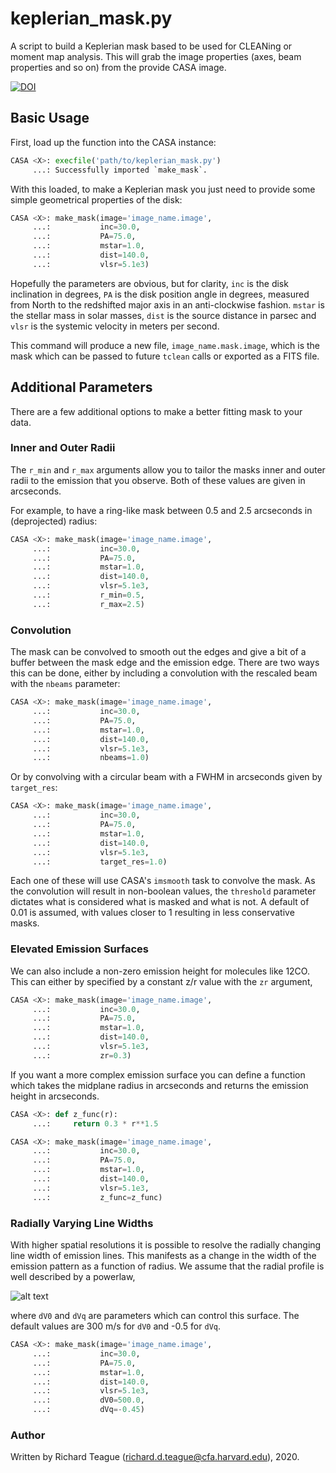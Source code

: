 # keplerian_mask.py

A script to build a Keplerian mask based to be used for CLEANing or moment map analysis. This will grab the image properties (axes, beam properties and so on) from the provide CASA image.

[![DOI](https://zenodo.org/badge/247991417.svg)](https://zenodo.org/badge/latestdoi/247991417)

## Basic Usage

First, load up the function into the CASA instance:

```python
CASA <X>: execfile('path/to/keplerian_mask.py')
     ...: Successfully imported `make_mask`.
```

With this loaded, to make a Keplerian mask you just need to provide some simple geometrical properties of the disk:

```python
CASA <X>: make_mask(image='image_name.image',
     ...:           inc=30.0,
     ...:           PA=75.0,
     ...:           mstar=1.0,
     ...:           dist=140.0,
     ...:           vlsr=5.1e3)         
```

Hopefully the parameters are obvious, but for clarity, `inc` is the disk inclination in degrees, `PA` is the disk position angle in degrees, measured from North to the redshifted major axis in an anti-clockwise fashion. `mstar` is the stellar mass in solar masses, `dist` is the source distance in parsec and `vlsr` is the systemic velocity in meters per second.

This command will produce a new file, `image_name.mask.image`, which is the mask which can be passed to future `tclean` calls or exported as a FITS file.


## Additional Parameters

There are a few additional options to make a better fitting mask to your data.

### Inner and Outer Radii

The `r_min` and `r_max` arguments allow you to tailor the masks inner and outer radii to the emission that you observe. Both of these values are given in arcseconds.

For example, to have a ring-like mask between 0.5 and 2.5 arcseconds in (deprojected) radius:

```python
CASA <X>: make_mask(image='image_name.image',
     ...:           inc=30.0,
     ...:           PA=75.0,
     ...:           mstar=1.0,
     ...:           dist=140.0,
     ...:           vlsr=5.1e3,
     ...:           r_min=0.5,
     ...:           r_max=2.5)
```

### Convolution

The mask can be convolved to smooth out the edges and give a bit of a buffer between the mask edge and the emission edge. There are two ways this can be done, either by including a convolution with the rescaled beam with the `nbeams` parameter:

```python
CASA <X>: make_mask(image='image_name.image',
     ...:           inc=30.0,
     ...:           PA=75.0,
     ...:           mstar=1.0,
     ...:           dist=140.0,
     ...:           vlsr=5.1e3,
     ...:           nbeams=1.0)
```

Or by convolving with a circular beam with a FWHM in arcseconds given by `target_res`:

```python
CASA <X>: make_mask(image='image_name.image',
     ...:           inc=30.0,
     ...:           PA=75.0,
     ...:           mstar=1.0,
     ...:           dist=140.0,
     ...:           vlsr=5.1e3,
     ...:           target_res=1.0)
```

Each one of these will use CASA's `imsmooth` task to convolve the mask. As the convolution will result in non-boolean values, the `threshold` parameter dictates what is considered what is masked and what is not. A default of 0.01 is assumed, with values closer to 1 resulting in less conservative masks.

### Elevated Emission Surfaces

We can also include a non-zero emission height for molecules like 12CO. This can either by specified by a constant z/r value with the `zr` argument,

```python
CASA <X>: make_mask(image='image_name.image',
     ...:           inc=30.0,
     ...:           PA=75.0,
     ...:           mstar=1.0,
     ...:           dist=140.0,
     ...:           vlsr=5.1e3,
     ...:           zr=0.3)
```

If you want a more complex emission surface you can define a function which takes the midplane radius in arcseconds and returns the emission height in arcseconds.

```python
CASA <X>: def z_func(r):
     ...:     return 0.3 * r**1.5

CASA <X>: make_mask(image='image_name.image',
     ...:           inc=30.0,
     ...:           PA=75.0,
     ...:           mstar=1.0,
     ...:           dist=140.0,
     ...:           vlsr=5.1e3,
     ...:           z_func=z_func)
```

### Radially Varying Line Widths

With higher spatial resolutions it is possible to resolve the radially changing line width of emission lines. This manifests as a change in the width of the emission pattern as a function of radius. We assume that the radial profile is well described by a powerlaw,

![alt text](https://latex.codecogs.com/gif.latex?\Delta&space;V&space;(r)&space;=&space;\Delta&space;V_{0}&space;\times&space;\left(&space;\frac{r}{1^{\prime\prime}}&space;\right)^{\Delta&space;V_q} "Equation 1")

where `dV0` and `dVq` are parameters which can control this surface. The default values are 300 m/s for `dV0` and -0.5 for `dVq`.

```python
CASA <X>: make_mask(image='image_name.image',
     ...:           inc=30.0,
     ...:           PA=75.0,
     ...:           mstar=1.0,
     ...:           dist=140.0,
     ...:           vlsr=5.1e3,
     ...:           dV0=500.0,
     ...:           dVq=-0.45)
```

### Author

Written by Richard Teague (richard.d.teague@cfa.harvard.edu), 2020.
